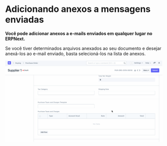 # Adicionando anexos a mensagens enviadas


**Você pode adicionar anexos a e-mails enviados em qualquer lugar no ERPNext.**


Se você tiver determinados arquivos anexados ao seu documento e desejar anexá-los ao e-mail enviado, basta selecioná-los na lista de anexos.


![Anexos em mensagens enviadas](/files/using-add-attachments-in-message.gif)
